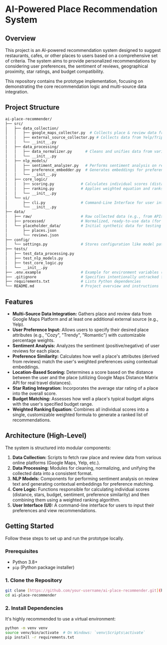 # AI-Powered Place Recommendation System

## Overview

This project is an AI-powered recommendation system designed to suggest restaurants, cafes, or other places to users based on a comprehensive set of criteria. The system aims to provide personalized recommendations by considering user preferences, the sentiment of reviews, geographical proximity, star ratings, and budget compatibility.

This repository contains the prototype implementation, focusing on demonstrating the core recommendation logic and multi-source data integration.

## Project Structure 
```bash
ai-place-recommender/
├── src/
│   ├── data_collection/
│   │   ├── google_maps_collector.py  # Collects place & review data from Google Maps
│   │   ├── external_source_collector.py # Collects data from Yelp/TripAdvisor/etc.
│   │   └── __init__.py
│   ├── data_processing/
│   │   ├── data_normalizer.py      # Cleans and unifies data from various sources
│   │   └── __init__.py
│   ├── nlp_models/
│   │   ├── sentiment_analyzer.py   # Performs sentiment analysis on reviews
│   │   ├── preference_embedder.py  # Generates embeddings for preferences/reviews
│   │   └── __init__.py
│   ├── core_logic/
│   │   ├── scoring.py            # Calculates individual scores (distance, stars, budget, etc.)
│   │   ├── ranking.py            # Applies weighted equation and ranks places
│   │   └── __init__.py
│   └── ui/
│       ├── cli.py                # Command-Line Interface for user interaction
│       └── __init__.py
├── data/
│   ├── raw/                      # Raw collected data (e.g., from APIs before normalization)
│   ├── processed/                # Normalized, ready-to-use data (for prototype, could be JSON/CSV)
│   └── placeholder_data/         # Initial synthetic data for testing before real collection
│       ├── places.json
│       └── reviews.json
├── config/
│   └── settings.py               # Stores configuration like model paths, initial weights, etc.
├── tests/
│   ├── test_data_processing.py
│   ├── test_nlp_models.py
│   ├── test_core_logic.py
│   └── __init__.py
├── .env.example                  # Example for environment variables (API keys)
├── .gitignore                    # Specifies intentionally untracked files to ignore
├── requirements.txt              # Lists Python dependencies
└── README.md                     # Project overview and instructions
```

## Features

* **Multi-Source Data Integration:** Gathers place and review data from Google Maps Platform and at least one additional external source (e.g., Yelp).
* **User Preference Input:** Allows users to specify their desired place attributes (e.g., "Cozy", "Trendy", "Romantic") with customizable percentage weights.
* **Sentiment Analysis:** Analyzes the sentiment (positive/negative) of user reviews for each place.
* **Preference Similarity:** Calculates how well a place's attributes (derived from reviews) match the user's weighted preferences using contextual embeddings.
* **Location-Based Scoring:** Determines a score based on the distance between the user and the place (utilizing Google Maps Distance Matrix API for real travel distances).
* **Star Rating Integration:** Incorporates the average star rating of a place into the overall score.
* **Budget Matching:** Assesses how well a place's typical budget aligns with the user's specified budget range.
* **Weighted Ranking Equation:** Combines all individual scores into a single, customizable weighted formula to generate a ranked list of recommendations.

## Architecture (High-Level)

The system is structured into modular components:

1.  **Data Collection:** Scripts to fetch raw place and review data from various online platforms (Google Maps, Yelp, etc.).
2.  **Data Processing:** Modules for cleaning, normalizing, and unifying the collected data into a consistent format.
3.  **NLP Models:** Components for performing sentiment analysis on review text and generating contextual embeddings for preference matching.
4.  **Core Logic:** Functions responsible for calculating individual scores (distance, stars, budget, sentiment, preference similarity) and then combining them using a weighted ranking algorithm.
5.  **User Interface (UI):** A command-line interface for users to input their preferences and view recommendations.

## Getting Started

Follow these steps to set up and run the prototype locally.

### Prerequisites

* Python 3.8+
* `pip` (Python package installer)

### 1. Clone the Repository

```bash
git clone [https://github.com/your-username/ai-place-recommender.git](https://github.com/haneenalaa465/AI-Powered-Place-Recommendation-System)
cd ai-place-recommender
```

### 2. Install Dependencies
It's highly recommended to use a virtual environment:

```bash
python -m venv venv
source venv/bin/activate  # On Windows: `venv\Scripts\activate`
pip install -r requirements.txt
```
